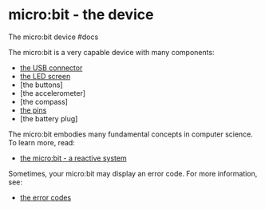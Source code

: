 # micro:bit - the device

The micro:bit device #docs

The micro:bit is a very capable device with many components:

* [the USB connector](/microbit/device/usb)
* [the LED screen](/microbit/device/screen)
* [the buttons]
* [the accelerometer]
* [the compass]
* [the pins](/microbit/device/pins)
* [the battery plug]

The micro:bit embodies many fundamental concepts in computer science. To learn more, read:

* [the micro:bit - a reactive system](/microbit/device/reactive)

Sometimes, your micro:bit may display an error code. For more information, see:

* [the error codes](/microbit/device/error-codes)
